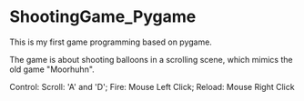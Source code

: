 # ShootingGame_Pygame
 This is my first game programming based on pygame.
 
 The game is about shooting balloons in a scrolling scene, which mimics the old game "Moorhuhn". 
 
 Control: 
   Scroll: 'A' and 'D';
   Fire: Mouse Left Click;
   Reload: Mouse Right Click
